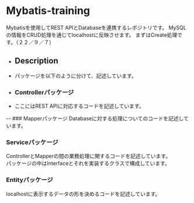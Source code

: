 # Mybatis-training
Mybatisを使用してREST APIとDatabaseを連携するレポジトリです。
MySQLの情報をCRUD処理を通じてlocalhostに反映させます。
まずはCreate処理です。（２２／９／７）

- ## Description
-   パッケージを以下のように分けて、記述しています。

  - ### Controllerパッケージ
  -  ここにはREST APIに対応するコードを記述しています。

-- ### Mapperパッケージ
Databaseに対する処理についてのコードを記述しています。

### Serviceパッケージ
ControllerとMapperの間の業務処理に関するコードを記述しています。  
パッケージの中はInterfaceとそれを実装するクラスで構成しています。

### Entityパッケージ
localhostに表示するデータの形を決めるコードを記述しています。
